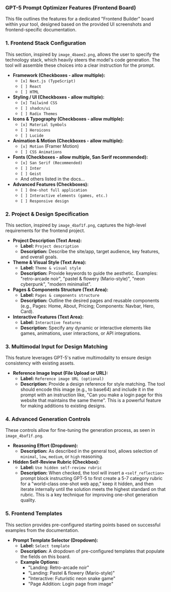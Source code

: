 ### GPT-5 Prompt Optimizer Features (Frontend Board)

This file outlines the features for a dedicated "Frontend Builder" board within your tool, designed based on the provided UI screenshots and frontend-specific documentation.

### **1. Frontend Stack Configuration**

This section, inspired by `image_4baee2.png`, allows the user to specify the technology stack, which heavily steers the model's code generation. The tool will assemble these choices into a clear instruction for the prompt.

* **Framework (Checkboxes - allow multiple):**
    * `[x] Next.js (TypeScript)`
    * `[ ] React`
    * `[ ] HTML`
* **Styling / UI (Checkboxes - allow multiple):**
    * `[x] Tailwind CSS`
    * `[ ] shadcn/ui`
    * `[ ] Radix Themes`
* **Icons & Typography (Checkboxes - allow multiple):**
    * `[x] Material Symbols`
    * `[ ] Heroicons`
    * `[ ] Lucide`
* **Animation & Motion (Checkboxes - allow multiple):**
    * `[x] Motion` (Framer Motion)
    * `[ ] CSS Animations`
* **Fonts (Checkboxes - allow multiple, San Serif recommended):**
    * `[x] San Serif (Recommended)`
    * `[ ] Inter`
    * `[ ] Geist`
    * And others listed in the docs...
* **Advanced Features (Checkboxes):**
    * `[ ] One-shot full application`
    * `[ ] Interactive elements (games, etc.)`
    * `[ ] Responsive design`

### **2. Project & Design Specification**

This section, inspired by `image_4baf1f.png`, captures the high-level requirements for the frontend project.

* **Project Description (Text Area):**
    * **Label:** `Project description`
    * **Description:** Describe the site/app, target audience, key features, and overall goals.
* **Theme & Visual Style (Text Area):**
    * **Label:** `Theme & visual style`
    * **Description:** Provide keywords to guide the aesthetic. Examples: "retro-arcade noir", "pastel & flowery (Mario-style)", "neon cyberpunk", "modern minimalist".
* **Pages & Components Structure (Text Area):**
    * **Label:** `Pages & components structure`
    * **Description:** Outline the desired pages and reusable components (e.g., Pages: Home, About, Pricing; Components: Navbar, Hero, Card).
* **Interactive Features (Text Area):**
    * **Label:** `Interactive features`
    * **Description:** Specify any dynamic or interactive elements like games, animations, user interactions, or API integrations.

### **3. Multimodal Input for Design Matching**

This feature leverages GPT-5's native multimodality to ensure design consistency with existing assets.

* **Reference Image Input (File Upload or URL):**
    * **Label:** `Reference image URL (optional)`
    * **Description:** Provide a design reference for style matching. The tool should encode this image (e.g., to base64) and include it in the prompt with an instruction like, "Can you make a login page for this website that maintains the same theme". This is a powerful feature for making additions to existing designs.

### **4. Advanced Generation Controls**

These controls allow for fine-tuning the generation process, as seen in `image_4baf1f.png`.

* **Reasoning Effort (Dropdown):**
    * **Description:** As described in the general tool, allows selection of `minimal`, `low`, `medium`, or `high` reasoning.
* **Hidden Self-Review Rubric (Checkbox):**
    * **Label:** `Use hidden self-review rubric`
    * **Description:** When checked, the tool will insert a `<self_reflection>` prompt block instructing GPT-5 to first create a 5-7 category rubric for a "world-class one-shot web app," keep it hidden, and then iterate internally until the solution meets the highest standard on that rubric. This is a key technique for improving one-shot generation quality.

### **5. Frontend Templates**

This section provides pre-configured starting points based on successful examples from the documentation.

* **Prompt Template Selector (Dropdown):**
    * **Label:** `Select template`
    * **Description:** A dropdown of pre-configured templates that populate the fields on this board.
    * **Example Options:**
        * "Landing: Retro-arcade noir"
        * "Landing: Pastel & flowery (Mario-style)"
        * "Interactive: Futuristic neon snake game"
        * "Page Addition: Login page from image"
